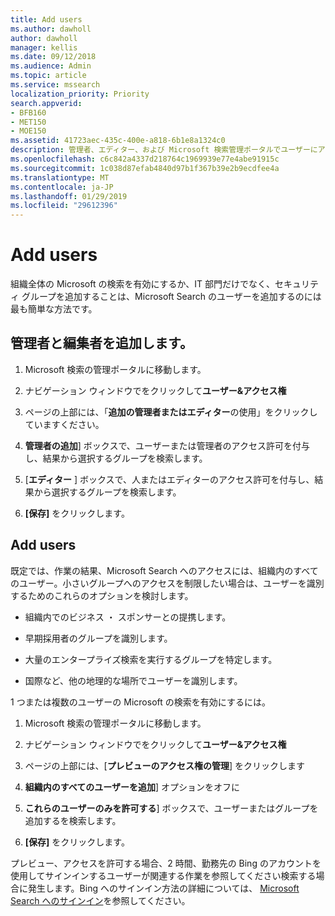 ```yaml
---
title: Add users
ms.author: dawholl
author: dawholl
manager: kellis
ms.date: 09/12/2018
ms.audience: Admin
ms.topic: article
ms.service: mssearch
localization_priority: Priority
search.appverid:
- BFB160
- MET150
- MOE150
ms.assetid: 41723aec-435c-400e-a818-6b1e8a1324c0
description: 管理者、エディター、および Microsoft 検索管理ポータルでユーザーにアクセス許可とロールを割り当てる
ms.openlocfilehash: c6c842a4337d218764c1969939e77e4abe91915c
ms.sourcegitcommit: 1c038d87efab4840d97b1f367b39e2b9ecdfee4a
ms.translationtype: MT
ms.contentlocale: ja-JP
ms.lasthandoff: 01/29/2019
ms.locfileid: "29612396"
---
```

# <a name="add-users"></a>Add users

組織全体の Microsoft の検索を有効にするか、IT 部門だけでなく、セキュリティ グループを追加することは、Microsoft Search のユーザーを追加するのには最も簡単な方法です。
  
## <a name="add-admins-and-editors"></a>管理者と編集者を追加します。

1. Microsoft 検索の管理ポータルに移動します。
    
2. ナビゲーション ウィンドウでをクリックして**ユーザー&amp;アクセス権**
    
3. ページの上部には、「**追加の管理者またはエディター**の使用」をクリックしていますください。
    
4. **管理者の追加**] ボックスで、ユーザーまたは管理者のアクセス許可を付与し、結果から選択するグループを検索します。 
    
5. [**エディター** ] ボックスで、人またはエディターのアクセス許可を付与し、結果から選択するグループを検索します。 
    
6. **[保存]** をクリックします。
    
## <a name="add-users"></a>Add users

既定では、作業の結果、Microsoft Search へのアクセスには、組織内のすべてのユーザー。小さいグループへのアクセスを制限したい場合は、ユーザーを識別するためのこれらのオプションを検討します。
  
- 組織内でのビジネス ・ スポンサーとの提携します。
    
- 早期採用者のグループを識別します。
    
- 大量のエンタープライズ検索を実行するグループを特定します。
    
- 国際など、他の地理的な場所でユーザーを識別します。
    
1 つまたは複数のユーザーの Microsoft の検索を有効にするには。
  
1. Microsoft 検索の管理ポータルに移動します。
    
2. ナビゲーション ウィンドウでをクリックして**ユーザー&amp;アクセス権**
    
3. ページの上部には、[**プレビューのアクセス権の管理**] をクリックします
    
4. **組織内のすべてのユーザーを追加**] オプションをオフに 
    
5. **これらのユーザーのみを許可する**] ボックスで、ユーザーまたはグループを追加するを検索します。 
    
6. **[保存]** をクリックします。
    
プレビュー、アクセスを許可する場合、2 時間、勤務先の Bing のアカウントを使用してサインインするユーザーが関連する作業を参照してください検索する場合に発生します。Bing へのサインイン方法の詳細については、 [Microsoft Search へのサインイン](use/sign-in.md)を参照してください。